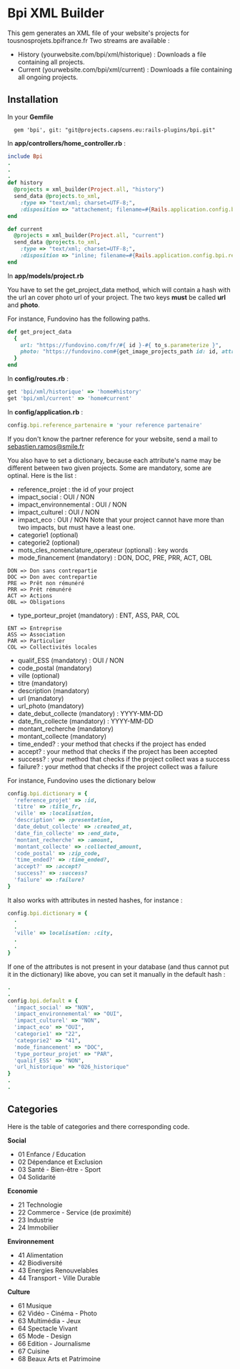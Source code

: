 # Bpi XML Builder

This gem generates an XML file of your website's projects for tousnosprojets.bpifrance.fr
Two streams are available :
- History (yourwebsite.com/bpi/xml/historique) : Downloads a file containing all projects.
- Current (yourwebsite.com/bpi/xml/current) : Downloads a file containing all ongoing projects.

## Installation

In your **Gemfile**

```
  gem 'bpi', git: "git@projects.capsens.eu:rails-plugins/bpi.git"
```

In **app/controllers/home_controller.rb** :

```ruby
include Bpi
.
.
.
def history
  @projects = xml_builder(Project.all, "history")
  send_data @projects.to_xml,
    :type => "text/xml; charset=UTF-8;",
    :disposition => "attachement; filename=#{Rails.application.config.bpi.reference_partenaire}_historique.xml"
end

def current
  @projects = xml_builder(Project.all, "current")
  send_data @projects.to_xml,
    :type => "text/xml; charset=UTF-8;",
    :disposition => "inline; filename=#{Rails.application.config.bpi.reference_partenaire}.xml"
end
```

In **app/models/project.rb**

You have to set the get_project_data method, which will contain a hash with the url an cover photo url of your project.
The two keys **must** be called **url** and **photo**.

For instance, Fundovino has the following paths.

```ruby
def get_project_data
  {
    url: "https://fundovino.com/fr/#{ id }-#{ to_s.parameterize }",
    photo: "https://fundovino.com#{get_image_projects_path id: id, attribute: 'project_id'}"
  }
end
```

In **config/routes.rb** :

```ruby
get 'bpi/xml/historique' => 'home#history'
get 'bpi/xml/current' => 'home#current'
```

In **config/application.rb** :

```ruby
config.bpi.reference_partenaire = 'your reference partenaire'
```
If you don't know the partner reference for your website, send a mail to sebastien.ramos@smile.fr

You also have to set a dictionary, because each attribute's name may be different between two given projects. Some are mandatory,
some are optinal. Here is the list :

* reference_projet : the id of your project
* impact_social : OUI / NON
* impact_environnemental : OUI / NON
* impact_culturel : OUI / NON
* impact_eco : OUI / NON
Note that your project cannot have more than two impacts, but must have a least one.
* categorie1 (optional)
* categorie2 (optional)
* mots_cles_nomenclature_operateur (optional) : key words
* mode_financement (mandatory) : DON, DOC, PRE, PRR, ACT, OBL
```
DON => Don sans contrepartie
DOC => Don avec contrepartie
PRE => Prêt non rémunéré
PRR => Prêt rémunéré
ACT => Actions
OBL => Obligations
```
* type_porteur_projet (mandatory) : ENT, ASS, PAR, COL
```
ENT => Entreprise
ASS => Association
PAR => Particulier
COL => Collectivités locales
```
* qualif_ESS (mandatory) : OUI / NON
* code_postal (mandatory)
* ville (optional)
* titre (mandatory)
* description (mandatory)
* url (mandatory)
* url_photo (mandatory)
* date_debut_collecte (mandatory) : YYYY-MM-DD
* date_fin_collecte (mandatory) : YYYY-MM-DD
* montant_recherche (mandatory)
* montant_collecte (mandatory)
* time_ended? : your method that checks if the project has ended
* accept? : your method that checks if the project has been accepted
* success? : your method that checks if the project collect was a success
* failure? : your method that checks if the project collect was a failure

For instance, Fundovino uses the dictionary below

```ruby
config.bpi.dictionary = {
  'reference_projet' => :id,
  'titre' => :title_fr,
  'ville' => :localisation,
  'description' => :presentation,
  'date_debut_collecte' => :created_at,
  'date_fin_collecte' => :end_date,
  'montant_recherche' => :amount,
  'montant_collecte' => :collected_amount,
  'code_postal' => :zip_code,
  'time_ended?' => :time_ended?,
  'accept?' => :accept?
  'success?' => :success?
  'failure' => :failure?
}
```

It also works with attributes in nested hashes, for instance :

```ruby
config.bpi.dictionary = {
  .
  .
  'ville' => localisation: :city,
  .
  .
}
```

If one of the attributes is not present in your database (and thus cannot put it in the dictionary) like above,
you can set it manually in the default hash :

```ruby
.
.
config.bpi.default = {
  'impact_social' => "NON",
  'impact_environnemental' => "OUI",
  'impact_culturel' => "NON",
  'impact_eco' => "OUI",
  'categorie1' => "22",
  'categorie2' => "41",
  'mode_financement' => "DOC",
  'type_porteur_projet' => "PAR",
  'qualif_ESS' => "NON",
  'url_historique' => "026_historique"
}
.
.
```

## Categories

Here is the table of categories and there corresponding code.

**Social**
* 01 Enfance / Education
* 02 Dépendance et Exclusion
* 03 Santé - Bien-être - Sport
* 04 Solidarité

**Economie**
* 21 Technologie
* 22 Commerce - Service (de proximité)
* 23 Industrie
* 24 Immobilier

**Environnement**
* 41 Alimentation
* 42 Biodiversité
* 43 Energies Renouvelables
* 44 Transport - Ville Durable

**Culture**
* 61 Musique
* 62 Vidéo - Cinéma - Photo
* 63 Multimédia - Jeux
* 64 Spectacle Vivant
* 65 Mode - Design
* 66 Edition - Journalisme
* 67 Cuisine
* 68 Beaux Arts et Patrimoine
